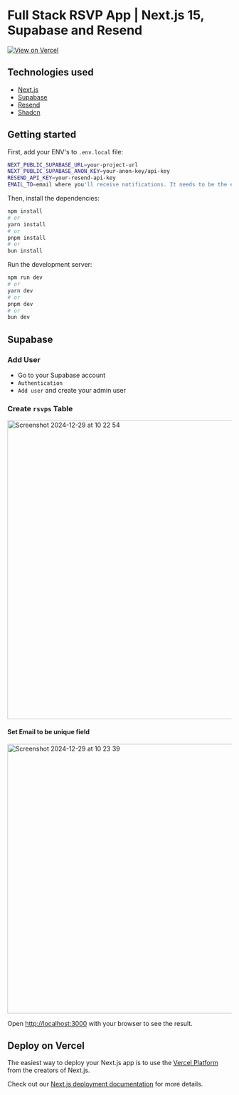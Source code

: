 # Full Stack RSVP App | Next.js 15, Supabase and Resend 
[![View on Vercel](https://img.shields.io/badge/View%20App-Vercel-black?logo=vercel&style=for-the-badge)](https://rsvp-app-two.vercel.app)


## Technologies used

- [Next.js](https://nextjs.org/)
- [Supabase](https://supabase.com/)
- [Resend](https://resend.com)
- [Shadcn](https://ui.shadcn.com/)
  
## Getting started

First, add your ENV's to `.env.local` file:

```bash
NEXT_PUBLIC_SUPABASE_URL=your-project-url
NEXT_PUBLIC_SUPABASE_ANON_KEY=your-anon-key/api-key
RESEND_API_KEY=your-resend-api-key
EMAIL_TO=email where you'll receive notifications. It needs to be the email you used to create the API key in Resend.
```
Then, install the dependencies:
  
```bash
npm install
# or
yarn install
# or
pnpm install
# or
bun install
```

Run the development server:

```bash
npm run dev
# or
yarn dev
# or
pnpm dev
# or
bun dev
```

## Supabase

### Add User

- Go to your Supabase account
- `Authentication`
- `Add user` and create your admin user

### Create `rsvps` Table

<img width="672" alt="Screenshot 2024-12-29 at 10 22 54" src="https://github.com/user-attachments/assets/3678b526-1717-42b0-9ce1-71100ad02bfe" />

#### Set Email to be **unique field**

<img width="606" alt="Screenshot 2024-12-29 at 10 23 39" src="https://github.com/user-attachments/assets/c2f647f2-db82-4a0c-a950-08245482b87c" />




Open [http://localhost:3000](http://localhost:3000) with your browser to see the result.

## Deploy on Vercel

The easiest way to deploy your Next.js app is to use the [Vercel Platform](https://vercel.com/new?utm_medium=default-template&filter=next.js&utm_source=create-next-app&utm_campaign=create-next-app-readme) from the creators of Next.js.

Check out our [Next.js deployment documentation](https://nextjs.org/docs/app/building-your-application/deploying) for more details.
